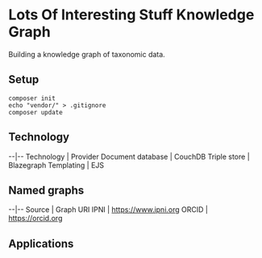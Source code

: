 # Lots Of Interesting Stuff Knowledge Graph

Building a knowledge graph of taxonomic data.



## Setup

```
composer init
echo "vendor/" > .gitignore
composer update
```

## Technology

--|--
Technology | Provider
Document database | CouchDB
Triple store | Blazegraph
Templating | EJS

## Named graphs

--|--
Source | Graph URI
IPNI | https://www.ipni.org
ORCID | https://orcid.org

## Applications



